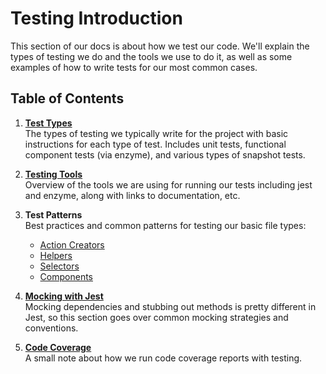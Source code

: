 # Testing Introduction

This section of our docs is about how we test our code. We'll explain the types of testing we do and the tools we use to do it, as well as some examples of how to write tests for our most common cases.

## Table of Contents

1. [**Test Types**](types.md)  
The types of testing we typically write for the project with basic instructions for each type of test. Includes unit tests, functional component tests (via enzyme), and various types of snapshot tests.

1. [**Testing Tools**](tools.md)  
Overview of the tools we are using for running our tests including jest and enzyme, along with links to documentation, etc.

1. **Test Patterns**  
   Best practices and common patterns for testing our basic file types:

   * [Action Creators](testing-actions.md)
   * [Helpers](testing-helpers.md)
   * [Selectors](testing-selectors.md)
   * [Components](testing-components.md)

1. [**Mocking with Jest**](mocking.md)  
Mocking dependencies and stubbing out methods is pretty different in Jest, so this section goes over common mocking strategies and conventions.

1. [**Code Coverage**](coverage.md)  
A small note about how we run code coverage reports with testing.

